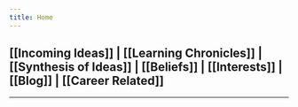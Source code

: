 ```yaml
---
title: Home
---
```


## [[Incoming Ideas]] | [[Learning Chronicles]] | [[Synthesis of Ideas]] | [[Beliefs]] | [[Interests]] | [[Blog]] | [[Career Related]]


---
